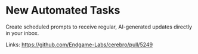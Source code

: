 # New Automated Tasks

Create scheduled prompts to receive regular, AI-generated updates directly in your inbox.

Links:
https://github.com/Endgame-Labs/cerebro/pull/5249
